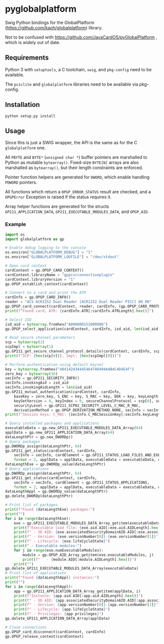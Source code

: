 # pyglobalplatform

Swig Python bindings for the GlobalPlatform (https://github.com/kaoh/globalplatform) library.

Not to be confused with https://github.com/JavaCardOS/pyGlobalPlatform , which is widely out of date.

## Requirements

Python 3 with `setuptools`, a C toolchain, `swig`, and `pkg-config` need to be available.

The `pcsclite` and `globalplatform` libraries need to be available via pkg-config.

## Installation

`python setup.py install`

## Usage

Since this is just a SWIG wrapper, the API is the same as for the C `globalplatform` one.

All `PBYTE` and `BYTE*` (`unsigned char *`) buffer pointers are marshalled to Python as mutable `bytearray()`. Fixed-size `BYTE[N]` arrays are also marshalled as `bytearray()`, but their length constraints are enforced.

Pointer function helpers are generated for `DWORD`, which enable handling `PDWORD` pointers.

All functions which return a `OPGP_ERROR_STATUS` result are checked, and a `OPGPError` Exception is raised if the status requires it.

Array helper functions are generated for the structs `GP211_APPLICATION_DATA`, `GP211_EXECUTABLE_MODULES_DATA`, and `OPGP_AID`.

### Example

```python
import os
import globalplatform as gp

# Enable debug logging to the console
os.environ["GLOBALPLATFORM_DEBUG"] = "1"
os.environ["GLOBALPLATFORM_LOGFILE"] = "/dev/stdout"

# Open card context
cardContext = gp.OPGP_CARD_CONTEXT()
cardContext.libraryName = "gppcscconnectionplugin"
cardContext.libraryVersion = "1"
gp.OPGP_establish_context(cardContext)

# Connect to a card and print the ATR
cardInfo = gp.OPGP_CARD_INFO()
reader = "ACS ACR1252 Dual Reader [ACR1252 Dual Reader PICC] 00 00"
gp.OPGP_card_connect(cardContext, reader, cardInfo, (gp.OPGP_CARD_PROTOCOL_T0 | gp.OPGP_CARD_PROTOCOL_T1))
print(f"Found card, ATR: {cardInfo.ATR[:cardInfo.ATRLength].hex()}")

# Select ISD
isd_aid = bytearray.fromhex("A000000151000000")
gp.OPGP_select_application(cardContext, cardInfo, isd_aid, len(isd_aid))

# Read secure channel parameters
scp = bytearray(1)
scpImpl = bytearray(1)
gp.GP211_get_secure_channel_protocol_details(cardContext, cardInfo, scp, scpImpl)
print(f"SCP: {hex(scp[0])}, Impl: {hex(scpImpl[0])}")

# Perform authentication using default keyset
key = bytearray.fromhex("404142434445464748494A4B4C4D4E4F")
zero_key = bytearray(16)
secInfo = gp.GP211_SECURITY_INFO()
secInfo.invokingAid = isd_aid
secInfo.invokingAidLength = len(isd_aid)
gp.GP211_mutual_authentication(cardContext, cardInfo, 
    baseKey = zero_key, S_ENC = key, S_MAC = key, DEK = key, keyLength = len(key),
    keySetVersion = 0, keyIndex = 0, secureChannelProtocol = scp[0], secureChannelProtocolImpl = scpImpl[0],
    securityLevel = gp.GP211_SCP02_SECURITY_LEVEL_C_MAC_R_MAC,
    derivationMethod = gp.OPGP_DERIVATION_METHOD_NONE, secInfo = secInfo)
print(f"Session keys: C_MAC: {secInfo.C_MACSessionKey[:secInfo.keyLength].hex()}, R_MAC: {secInfo.R_MACSessionKey[:secInfo.keyLength].hex()}")

# Query installed packages and applications
executableData = gp.new_GP211_EXECUTABLE_MODULES_DATA_Array(64)
applData = gp.new_GP211_APPLICATION_DATA_Array(64)
dataLengthPtr = gp.new_DWORDp()
# Query packages
gp.DWORDp_assign(dataLengthPtr, 64)
gp.GP211_get_status(cardContext, cardInfo,
    secInfo = secInfo, cardElement = gp.GP211_STATUS_LOAD_FILES_AND_EXECUTABLE_MODULES,
    format = 2, applData = applData, executableData = executableData, dataLength = dataLengthPtr)
dataLengthExe = gp.DWORDp_value(dataLengthPtr)
# Query applications
gp.DWORDp_assign(dataLengthPtr, 64)
gp.GP211_get_status(cardContext, cardInfo,
    secInfo = secInfo, cardElement = gp.GP211_STATUS_APPLICATIONS,
    format = 2, applData = applData, executableData = executableData, dataLength = dataLengthPtr)
dataLengthAppl = gp.DWORDp_value(dataLengthPtr)
gp.delete_DWORDp(dataLengthPtr)

# Print list of packages
print(f"Found {dataLengthExe} packages:")
print("")
for i in range(dataLengthExe):
    exe = gp.GP211_EXECUTABLE_MODULES_DATA_Array_getitem(executableData, i)
    print(f"Executable load file: {exe.aid.AID[:exe.aid.AIDLength].hex()}")
    print(f" - SD AID: {exe.associatedSecurityDomainAID.AID[:exe.associatedSecurityDomainAID.AIDLength].hex()}")
    print(f" - Version: {exe.versionNumber[0]}.{exe.versionNumber[1]}")
    print(f" - Lifecycle: {exe.lifeCycleState}")
    print(" - Executable modules:")
    for j in range(exe.numExecutableModules):
        module = gp.OPGP_AID_Array_getitem(exe.executableModules, j)
        print(f"   - {module.AID[:module.AIDLength].hex()}")
    print("")
gp.delete_GP211_EXECUTABLE_MODULES_DATA_Array(executableData)
# Print list of applications
print(f"Found {dataLengthAppl} instances:")
print("")
for i in range(dataLengthAppl):
    app = gp.GP211_APPLICATION_DATA_Array_getitem(applData, i)
    print(f"Instance: {app.aid.AID[:app.aid.AIDLength].hex()}")
    print(f" - SD AID: {app.associatedSecurityDomainAID.AID[:app.associatedSecurityDomainAID.AIDLength].hex()}")
    print(f" - Version: {app.versionNumber[0]}.{app.versionNumber[1]}")
    print(f" - Lifecycle: {app.lifeCycleState}")
    print(f" - Privileges: {app.privileges}")
gp.delete_GP211_APPLICATION_DATA_Array(applData)

# Close connections
gp.OPGP_card_disconnect(cardContext, cardInfo)
gp.OPGP_release_context(cardContext)
```
